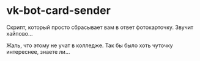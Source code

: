 # vk-bot-card-sender
Скрипт, который просто сбрасывает вам в ответ фотокарточку. Звучит хайпово...

Жаль, что этому не учат в колледже. Так бы было хоть чуточку интереснее, знаете ли...
